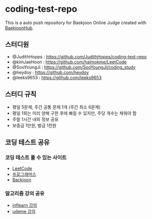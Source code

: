 # coding-test-repo
This is a auto push repository for Baekjoon Online Judge created with [BaekjoonHub](https://github.com/BaekjoonHub/BaekjoonHub).


## 스터디원
- @JudithHopps : https://github.com/JudithHopps/coding-test-repo
- @kimJaeHoon : https://github.com/halmokme/LeetCode
- @SooYoungJi : https://github.com/SooYoungJi/coding_study
- @heydoy : https://github.com/heydoy
- @leeks9653 : https://github.com/leeks9653

## 스터디 규칙
- 평일 5문제, 주간 공통 문제 1개 (주간 최소 6문제)
- 평일 1회는 미리 양해 구한 후에 빠질 수 있지만, 주당 개수는 채워야 함
- 주말 1시간 내외 정보 공유
- 보증금 1만원, 벌금 1천원


## 코딩 테스트 공유 

### 코딩 테스트 풀 수 있는 사이트
- [LeetCode](https://leetcode.com/)
- [프로그래머스](https://programmers.co.kr/)
- [Backjoon](https://www.acmicpc.net/)

### 알고리즘 강의 공유 
- [inflearn 강의](https://www.inflearn.com/course/2%EC%A3%BC%EB%A7%8C%EC%97%90-%ED%86%B5%EA%B3%BC%ED%95%98%EB%8A%94-%EC%95%8C%EA%B3%A0%EB%A6%AC%EC%A6%98-%EC%BD%94%EB%94%A9%ED%85%8C%EC%8A%A4%ED%8A%B8#curriculum)
- [udeme 강의](https://www.udemy.com/course/best-javascript-data-structures/)
